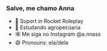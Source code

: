 ### Salve, me chamo Anna


- 🚀 Suport in Rocket Roleplay
- 🌱 Estudando agropecúaria 
- 🕸 Me siga no Instagram @a.nnass
- 😄 Pronouns: ela/dela

